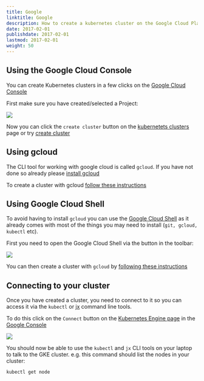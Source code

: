 ```yaml
---
title: Google
linktitle: Google
description: How to create a kubernetes cluster on the Google Cloud Platform (GCP)
date: 2017-02-01
publishdate: 2017-02-01
lastmod: 2017-02-01
weight: 50
---
```



## Using the Google Cloud Console

You can create Kubernetes clusters in a few clicks on the [Google Cloud Console](https://console.cloud.google.com/)

First make sure you have created/selected a Project:

<img src="/images/quickstart/gke-select-project.png" class="img-thumbnail">


Now you can click the `create cluster` button on the [kubernetets clusters](https://console.cloud.google.com/kubernetes/list) page or try [create cluster](https://console.cloud.google.com/kubernetes/add)



## Using gcloud

The CLI tool for working with google cloud is called `gcloud`. If you have not done so already please [install gcloud](https://cloud.google.com/sdk/install)

To create a cluster with gcloud [follow these instructions](https://cloud.google.com/kubernetes-engine/docs/how-to/creating-a-cluster)


## Using Google Cloud Shell

To avoid having to install `gcloud` you can use the [Google Cloud Shell](https://console.cloud.google.com/) as it already comes with most of the things you may need to install (`git, gcloud, kubectl` etc).

First you need to open the Google Cloud Shell via the button in the toolbar:

<img src="/images/quickstart/gke-start-shell.png" class="img-thumbnail">

You can then create a cluster with `gcloud` by [following these instructions](https://cloud.google.com/kubernetes-engine/docs/how-to/creating-a-cluster)

## Connecting to your cluster

Once you have created a cluster, you need to connect to it so you can access it via the `kubectl` or [jx](/docs/getting-started/setup/install/) command line tools.

To do this click on the `Connect` button on the [Kubernetes Engine page](https://console.cloud.google.com/kubernetes/list) in the [Google Console](https://console.cloud.google.com/)

<img src="/images/quickstart/gke-connect.png" class="img-thumbnail">

You should now be able to use the `kubectl` and `jx` CLI tools on your laptop to talk to the GKE cluster. e.g. this command should list the nodes in your cluster:

```sh
kubectl get node
```

